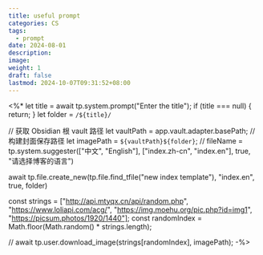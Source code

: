 ```yaml
---
title: useful prompt
categories: CS
tags:
  - prompt
date: 2024-08-01
description: 
image: 
weight: 1
draft: false
lastmod: 2024-10-07T09:31:52+08:00
---
```

<%*
let title = await tp.system.prompt("Enter the title");
if (title === null) {
	return;
}
let folder = `/${title}/`

// 获取 Obsidian 根 vault 路径
let vaultPath = app.vault.adapter.basePath;
// 构建封面保存路径
let imagePath = `${vaultPath}${folder}`;
// fileName = tp.system.suggester(["中文", "English"], ["index.zh-cn", "index.en"], true, "请选择博客的语言")

await tp.file.create_new(tp.file.find_tfile("new index template"), "index.en", true, folder)

const strings = ["http://api.mtyqx.cn/api/random.php", "https://www.loliapi.com/acg/", "https://img.moehu.org/pic.php?id=img1", "https://picsum.photos/1920/1440"];
const randomIndex = Math.floor(Math.random() * strings.length);

// await tp.user.download_image(strings[randomIndex], imagePath);
-%>